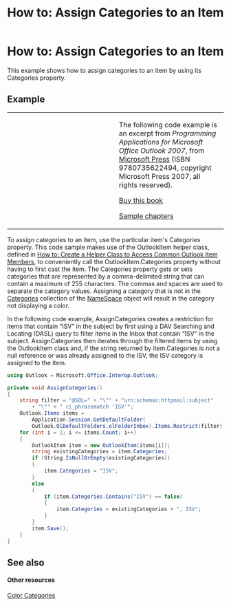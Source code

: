﻿---
title: 'How to: Assign Categories to an Item'
TOCTitle: 'How to: Assign Categories to an Item'
ms:assetid: 4070801b-994a-46df-91fe-4efca834886e
ms:mtpsurl: https://msdn.microsoft.com/en-us/library/Ff424469(v=office.15)
ms:contentKeyID: 55119828
ms.date: 07/24/2014
mtps_version: v=office.15
dev_langs:
- csharp
---

# How to: Assign Categories to an Item

This example shows how to assign categories to an item by using its Categories property.

## Example

<table>
<colgroup>
<col style="width: 50%" />
<col style="width: 50%" />
</colgroup>
<tbody>
<tr class="odd">
<td><p></p></td>
<td><p>The following code example is an excerpt from <em>Programming Applications for Microsoft Office Outlook 2007</em>, from <a href="http://www.microsoft.com/learning/books/default.mspx">Microsoft Press</a> (ISBN 9780735622494, copyright Microsoft Press 2007, all rights reserved).</p>
<p><a href="http://www.amazon.com/gp/product/0735622493?ie=utf8%26tag=msmsdn-20%26linkcode=as2%26camp=1789%26creative=9325%26creativeasin=0735622493">Buy this book</a></p>
<p><a href="https://msdn.microsoft.com/en-us/library/cc513844(v=office.15)">Sample chapters</a></p></td>
</tr>
</tbody>
</table>


To assign categories to an item, use the particular item's Categories property. This code sample makes use of the OutlookItem helper class, defined in [How to: Create a Helper Class to Access Common Outlook Item Members](how-to-create-a-helper-class-to-access-common-outlook-item-members.md), to conveniently call the OutlookItem.Categories property without having to first cast the item. The Categories property gets or sets categories that are represented by a comma-delimited string that can contain a maximum of 255 characters. The commas and spaces are used to separate the category values. Assigning a category that is not in the [Categories](https://msdn.microsoft.com/en-us/library/bb646607\(v=office.15\)) collection of the [NameSpace](https://msdn.microsoft.com/en-us/library/bb645857\(v=office.15\)) object will result in the category not displaying a color.

In the following code example, AssignCategories creates a restriction for items that contain “ISV” in the subject by first using a DAV Searching and Locating (DASL) query to filter items in the Inbox that contain “ISV” in the subject. AssignCategories then iterates through the filtered items by using the OutlookItem class and, if the string returned by item.Categories is not a null reference or was already assigned to the ISV, the ISV category is assigned to the item.

``` csharp
using Outlook = Microsoft.Office.Interop.Outlook;
```

``` csharp
private void AssignCategories()
{
    string filter = "@SQL=" + "\"" + "urn:schemas:httpmail:subject"
        + "\"" + " ci_phrasematch 'ISV'";
    Outlook.Items items =
        Application.Session.GetDefaultFolder(
        Outlook.OlDefaultFolders.olFolderInbox).Items.Restrict(filter);
    for (int i = 1; i <= items.Count; i++)
    {
        OutlookItem item = new OutlookItem(items[i]);
        string existingCategories = item.Categories;
        if (String.IsNullOrEmpty(existingCategories))
        {
            item.Categories = "ISV";
        }
        else
        {
            if (item.Categories.Contains("ISV") == false)
            {
                item.Categories = existingCategories + ", ISV";
            }
        }
        item.Save();
    }
}
```

## See also

#### Other resources

[Color Categories](color-categories.md)


